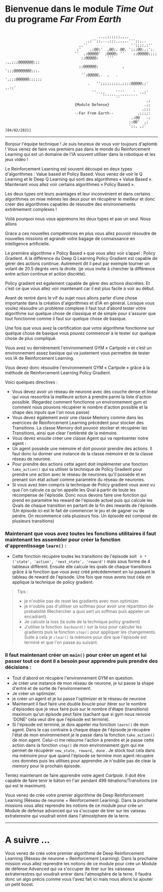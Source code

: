  # Bienvenue dans le module *Time Out* du programe *Far From Earth*
```
     
                                           ..,,;;;;;;,,,,
                                     .,;'';;,..,;;;,,,,,.''';;,..
                                  ,,''                    '';;;;,;''
                                 ;'    ,;@@;'  ,@@;, @@, ';;;@@;,;';.
                                ''  ,;@@@@@'  ;@@@@; ''    ;;@@@@@;;;;
                                   ;;@@@@@;    '''     .,,;;;@@@@@@@;;;
                                  ;;@@@@@@;           , ';;;@@@@@@@@;;;.
                                   '';@@@@@,.  ,   .   ',;;;@@@@@@;;;;;;
                                      .   '';;;;;;;;;,;;;;@@@@@;;' ,.:;'
                                        ''..,,     ''''    '  .,;'
                                             ''''''::''''''''
                                                                 ,;
                                {Module Defense}                .;;
                                                               ,;;;
                                --Far From Earth--           ,;;;;:
                                                          ,;@@   .;
                                                         ;;@@'  ,;
                                                         ';;, ,;'        [04/02/2021]
```

--- 
 
 
Bonjour l'équipe technique ! Je suis heureux de vous voir toujours d'aplomb ! Vous venez de faire vos premiers pas dans le monde du Reinforcement Learning qui est un domaine de l'IA souvent utiliser dans la robotique et les jeux vidéo ! 
 
 
Le Reinforcement Learning est souvent découpé en deux types d'algorithmes : Value based et Policy Based. Vous venez de voir le Q Learning et le Deep Q Learning qui sont des algorithmes « Value Based ». Maintenant vous allez voir certains algorithmes « Policy Based ». 
 
 
Les deux types ont leurs avantages et leur inconvénient et dans certains algorithmes on mixe mêmes les deux pour en récupérer le meilleur et donc créer des algorithmes capables de résoudre des environnements extrêmement complexes ! 
 
 
Voilà pourquoi nous vous apprenons les deux types et pas un seul. 
Nous allons  
 
 
Grace a ces nouvelles compétences en plus vous allez pouvoir résoudre de nouvelles missions et agrandir votre bagage de connaissance en intelligence artificielle. 
 
 
Le première algorithme « Policy Based » que vous allez voir s’appel : Policy Gradient. A la différence du Deep Q Learning Policy Gradient est capable de gérer des actions continue. Autrement dit il peut par exemple tourner un volant de 20.5 degrés vers la droite. (je vous invite à chercher la différence entre action continue et action discrète).  
 
 
Policy gradient est également capable de gérer des actions discrètes. Et c’est ce que vous allez voir maintenant car il est plus facile à voir au début. 
 
 
Avant de rentré dans le vif du sujet nous allons parler d’une chose importante dans la création d'algorithmes et d’IA en général. Lorsque vous voulez résoudre un problème complexe il faut tout d’abord tester votre algorithme sur quelque chose de classique et de simple pour s'assurer que tout fonctionne comme il faut sur quelque chose de basique.  
 
 
Une fois que vous avez la certification que votre algorithme fonctionne sur quelque chose de basique vous pouvez commencer à le tester sur quelque chose de plus compliqué. 
 
 
Vous avez vu dernièrement l'environnement GYM « Cartpole » et c’est un environnement assez basique qui va justement vous permettre de tester vos IA de Reinforcement Learning. 
 
 
Vous devez donc résoudre l'environnement GYM « Cartpole » grâce à la méthode de Reinforcement Learning Policy Gradient. 
 
 
Voici quelques directives :  
 
 
- Vous devez avoir un réseau de neurone avec des couche dense et linéar qui vous ressortira la meilleure action à prendre parmi la liste d'action possible. (Regardez comment fonctionne un environnement gym et comment nous pouvons récupérer le nombre d'action possible et la shape des inputs que l'on nous passe) 
- Vous devez également avoir une classe Memory comme dans les exercices de Reinforcement Learning précèdent pour stocker des Transitions. La classe Memory doit pouvoir stocker et récupérer les Transitions, ainsi que clear l'entièreté de la mémoire. 
- Vous devez ensuite créer une classe Agent qui va représenter notre agent : 
- Un agent possède une mémoire et doit pouvoir prendre des actions. Il faut donc lui donner une instance de la classe mémoire et de la classe réseau de neurone. 
- Pour prendre des actions cette agent doit implémenter une fonction `take_action()` qui va utiliser la technique de Policy Gradient pour prendre une action avec le réseau de neurones qu'il possède et en prenant son état actuel comme paramètre du réseau de neurones. 
- Si vous avez bien compris la technique de Policy gradient vous avez vu que l'on calcule ce qu'on appelle les Qval à partir de toute les récompense de l'épisode. Donc nous devons faire une fonction qui prend en paramètre les reward de l'épisode actuel puis qui calcule les Qvals de chaque transition en partant de la fin des rewards de l'épisode. (Un épisode ici est le fait de commencer le jeu et de gagner ou de perdre. On recommence cela plusieurs fois. Un épisode est composé de plusieurs transitions)  
### Maintenant que vous avez toutes les fonctions utilitaires il faut maintenant les assembler pour créer la fonction d'apprentissage `learn()` : 
- Cette fonction récupère toutes les transitions de l'épisode soit ` n * ('state', 'action', 'next_state', 'reward')` mais sous forme de 4 tableaux diffèrent. Ensuite elle calcule les qvals de chaque transitions grâce à la fonction que vous avez créé précédemment en lui passant le tableau de reward de l'episode. Une fois que nous avons tout cela on applique la technique de policy gradient.  
> Tips : 
> - je n'oublie pas de reset les gradients avec mon optimizer. 
> - je n'oublie pas d'utiliser un softmax pour avoir une répartition de probabilité (Rechercher a quoi sert un softmax puis appeler un encadrant). 
> - Je calcule la loss (la suite de la technique policy gradient) 
> - J'utilise la fonction` backward()` sur la loss pour calculer les gradients puis la fonction `step()` pour appliquer les changements. Suite à cela je `clear()` la mémoire pour dire que l'épisode est terminé et que l'on passe au suivant. 
### Il faut maintenant créer un `main()` pour créer un agent et lui passer tout ce dont il a besoin pour apprendre puis prendre des décisions : 
- Tout d'abord on récupère l'environnement GYM en question. 
- Je créer une instance de mon réseau de neurone, je lui passe la shape d'entré et de sortie de l'environnement. 
- Je créer un optimizer. 
- je créer un agent et je lui passe l'optimizer et le réseau de neurone 
- Maintenant il faut faire une double boucle pour itérer sur le nombre d'épisodes que je veux faire puis sur le nombre d'étape (transitions) maximum qu'un épisode peut faire (sachant que si gym nous renvoie 'DONE' cela veut dire que l'épisode est terminé). 
- Si l'épisode est terminé, je dois appeler ma fonction `learn()` de mon agent. Dans le cas contraire à chaque étape de l'épisode je récupère l'état de mon environnement je le passe dans la fonction `take_action()` de mon agent. Celui-ci me retourne l'action à prendre et je passe cette action dans la fonction `step()` de mon environnement gym qui me permet de récupérer `new_state, reward, done` . 
Je stock tout cela dans ma mémoire pour que quand l'épisode se termine mon agent récupère ces données puis les utilises pour apprendre 
Je n'oublie pas de clear la memory pour le prochain épisode. 
 
 
Tentez maintenant de faire apprendre votre agent *Cartpole*. Il doit être capable de faire tenir le bâton en l'air pendant 499 itérations/Transitions (ce qui est le maximum). 

Vous venez de crée votre premier algorithme de Deep Reinforcement Learning (Réseau de neurone + Reinforcement Learning). Dans la prochaine missions vous allez reprendre les notions de ce module pour crée un Module de defense advanced qui va s'occuper de tirer sur les vaiseau extraterestre qui voudrait entré dans l'atmostphere de la terre.

---
# A suivre ...

Vous venez de crée votre premier algorithme de Deep Reinforcement Learning (Réseau de neurone + Reinforcement Learning). Dans la prochaine mission vous allez reprendre les notions de ce module pour crée un Module de défense Advanced qui va s'occuper de tirer sur les vaisseaux extraterrestres qui voudrait entrer dans l'atmosphère de la terre. Il faudra donc un algo précis comme vous l'avez fait ici mais nous allons lui ajouter un petit boost. 